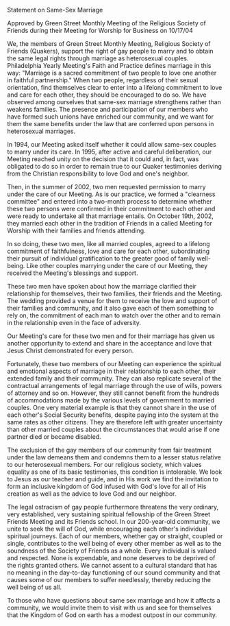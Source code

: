 Statement on Same-Sex Marriage 

Approved by Green Street Monthly Meeting of the Religious Society of Friends during their Meeting for Worship for Business on 10/17/04

We, the members of Green Street Monthly Meeting, Religious Society of Friends (Quakers), support the right of gay people to marry and to obtain the same legal rights through marriage as heterosexual couples. Philadelphia Yearly Meeting's Faith and Practice defines marriage in this way: "Marriage is a sacred commitment of two people to love one another in faithful partnership." When two people, regardless of their sexual orientation, find themselves clear to enter into a lifelong commitment to love and care for each other, they should be encouraged to do so. We have observed among ourselves that same-sex marriage strengthens rather than weakens families. The presence and participation of our members who have formed such unions have enriched our community, and we want for them the same benefits under the law that are conferred upon persons in heterosexual marriages.

In 1994, our Meeting asked itself whether it could allow same-sex couples to marry under its care. In 1995, after active and careful deliberation, our Meeting reached unity on the decision that it could and, in fact, was obligated to do so in order to remain true to our Quaker testimonies deriving from the Christian responsibility to love God and one's neighbor.

Then, in the summer of 2002, two men requested permission to marry under the care of our Meeting. As is our practice, we formed a "clearness committee" and entered into a two-month process to determine whether these two persons were confirmed in their commitment to each other and were ready to undertake all that marriage entails. On October 19th, 2002, they married each other in the tradition of Friends in a called Meeting for Worship with their families and friends attending.

In so doing, these two men, like all married couples, agreed to a lifelong commitment of faithfulness, love and care for each other, subordinating their pursuit of individual gratification to the greater good of family well-being. Like other couples marrying under the care of our Meeting, they received the Meeting's blessings and support.

These two men have spoken about how the marriage clarified their relationship for themselves, their two families, their friends and the Meeting. The wedding provided a venue for them to receive the love and support of their families and community, and it also gave each of them something to rely on, the commitment of each man to watch over the other and to remain in the relationship even in the face of adversity.

Our Meeting's care for these two men and for their marriage has given us another opportunity to extend and share in the acceptance and love that Jesus Christ demonstrated for every person.

Fortunately, these two members of our Meeting can experience the spiritual and emotional aspects of marriage in their relationship to each other, their extended family and their community. They can also replicate several of the contractual arrangements of legal marriage through the use of wills, powers of attorney and so on. However, they still cannot benefit from the hundreds of accommodations made by the various levels of government to married couples. One very material example is that they cannot share in the use of each other's Social Security benefits, despite paying into the system at the same rates as other citizens. They are therefore left with greater uncertainty than other married couples about the circumstances that would arise if one partner died or became disabled.

The exclusion of the gay members of our community from fair treatment under the law demeans them and condemns them to a lesser status relative to our heterosexual members. For our religious society, which values equality as one of its basic testimonies, this condition is intolerable. We look to Jesus as our teacher and guide, and in His work we find the invitation to form an inclusive kingdom of God infused with God's love for all of His creation as well as the advice to love God and our neighbor.

The legal ostracism of gay people furthermore threatens the very ordinary, very established, very sustaining spiritual fellowship of the Green Street Friends Meeting and its Friends school. In our 200-year-old community, we unite to seek the will of God, while encouraging each other's individual spiritual journeys. Each of our members, whether gay or straight, coupled or single, contributes to the well being of every other member as well as to the soundness of the Society of Friends as a whole. Every individual is valued and respected. None is expendable, and none deserves to be deprived of the rights granted others. We cannot assent to a cultural standard that has no meaning in the day-to-day functioning of our sound community and that causes some of our members to suffer needlessly, thereby reducing the well being of us all.

To those who have questions about same sex marriage and how it affects a community, we would invite them to visit with us and see for themselves that the Kingdom of God on earth has a modest outpost in our community.
